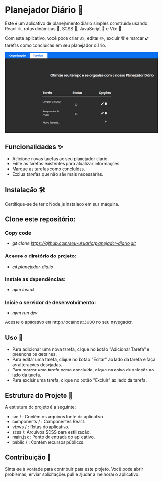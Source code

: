 # Planejador Diário 📅

Este é um aplicativo de planejamento diário simples construído usando React ⚛️, rotas dinâmicas 🔄, SCSS 💅, JavaScript 📜 e Vite 🚀. 

Com este aplicativo, você pode criar ✍️, editar ✏️, excluir 🗑️ e marcar ✔️ tarefas como concluídas em seu planejador diário.

<img src="./public/planejadordiario.png" width="600px" alt="ERROR">

## Funcionalidades ✨
- Adicione novas tarefas ao seu planejador diário.
- Edite as tarefas existentes para atualizar informações.
- Marque as tarefas como concluídas.
- Exclua tarefas que não são mais necessárias.


## Instalação 🛠️
Certifique-se de ter o Node.js instalado em sua máquina.

## Clone este repositório:

### Copy code : 

- <i> git clone https://github.com/seu-usuario/planejador-diario.git </i>

### Acesse o diretório do projeto:

- <i> cd planejador-diario </i>

### Instale as dependências:

- <i> npm install </i>

### Inicie o servidor de desenvolvimento:

- <i> npm run dev </i>

Acesse o aplicativo em http://localhost:3000 no seu navegador.

## Uso 🚀

- Para adicionar uma nova tarefa, clique no botão "Adicionar Tarefa" e preencha os detalhes.
- Para editar uma tarefa, clique no botão "Editar" ao lado da tarefa e faça as alterações desejadas.
- Para marcar uma tarefa como concluída, clique na caixa de seleção ao lado da tarefa.
- Para excluir uma tarefa, clique no botão "Excluir" ao lado da tarefa.


## Estrutura do Projeto 📁

A estrutura do projeto é a seguinte:

- src / : Contém os arquivos fonte do aplicativo. 
- components / : Componentes React. 
- views / : Rotas do aplicativo. 
- scss /: Arquivos SCSS para estilização. 
- main.jsx : Ponto de entrada do aplicativo. 
- public / : Contém recursos públicos.


## Contribuição 🤝

Sinta-se à vontade para contribuir para este projeto. Você pode abrir problemas, enviar solicitações pull e ajudar a melhorar o aplicativo.